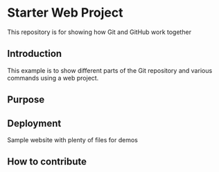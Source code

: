 # Starter Web Project

This repository is for showing how Git and GitHub work together

## Introduction

This example is to show different parts of the Git repository and various commands using a web project.

## Purpose

## Deployment

Sample website with plenty of files for demos

## How to contribute